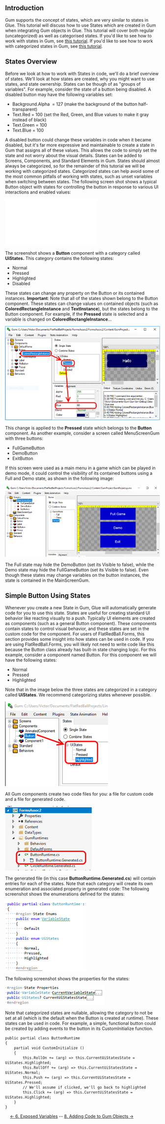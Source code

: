 ## Introduction

Gum supports the concept of states, which are very similar to states in Glue. This tutorial will discuss how to use States which are created in Gum when integrating Gum objects in Glue. This tutorial will cover both regular (uncategorized) as well as categorised states. If you'd like to see how to work with states in Gum, see [this tutorial](http://vchelaru.github.io/Gum/tutorials/Usage%20Guide%20_%20States.html). If you'd like to see how to work with categorized states in Gum, see [this tutorial](http://vchelaru.github.io/Gum/tutorials/Usage%20Guide%20_%20State%20Categories.html).

## States Overview

Before we look at how to work with States in code, we'll do a brief overview of states. We'll look at how states are created, why you might want to use states, and state ownership. States can be though of as "groups of variables". For example, consider the state of a button being disabled. A disabled button may have the following variables set:

-   Background.Alpha  = 127 (make the background of the button half-transparent)
-   Text.Red = 100 (set the Red, Green, and Blue values to make it gray instead of black)
-   Text.Green = 100
-   Text.Blue = 100

A disabled button could change these variables in code when it became disabled, but it's far more expressive and maintainable to create a state in Gum that assigns all of these values. This allows the code to simply set the state and not worry about the visual details. States can be added to Screens, Components, and Standard Elements in Gum. States should almost always be categorized, so for the remainder of this tutorial we will be working with categorized states. Categorized states can help avoid some of the most common pitfalls of working with states, such as unset variables when switching between states. The following screen shot shows a typical Button object with states for controlling the button in response to various UI interactions and enabled values:

[![](/wp-content/uploads/2019/01/img_5c46551c3c3e3-e1548113244713.png.md)](/wp-content/uploads/2019/01/img_5c46551c3c3e3-e1548113244713.png.md)

The screenshot shows a **Button** component with a category called **UiStates.** This category contains the following states:

-   Normal
-   Pressed
-   Highlighted
-   Disabled

These states can change any property on the Button or its contained instances. **Important**: Note that all of the states shown belong to the Button component. These states can change values on contained objects (such as **ColoredRectangleInstance** and **TextInstance**), but the states belong to the Button component. For example, if the **Pressed** state is selected and a variable is changed on **ColoredRectangleInstance**...

![](/media/2019-01-img_5c469f61080fc.png)

This change is applied to the **Pressed** state which belongs to the **Button** component. As another example, consider a screen called MenuScreenGum with three buttons:

-   FullGameButton
-   DemoButton
-   ExitButton

If this screen were used as a main menu in a game which can be played in demo mode, it could control the visibility of its contained buttons using a Full and Demo state, as shown in the following image:  

![](/media/2019-01-img_5c46a3a71db22.png)

The Full state may hide the DemoButton (set its Visible to false), while the Demo state may hide the FullGameButton (set its Visible to false). Even though these states may change variables on the button instances, the state is contained in the MainScreenGum.

## Simple Button Using States

Whenever you create a new State in Gum, Glue will automatically generate code for you to use this state. States are useful for creating standard UI behavior like reacting visually to a push. Typically UI elements are created as components (such as a general Button component). These components contain states to control visual behavior, and these states are set in the custom code for the component. For users of FlatRedBall.Forms, this section provides some insight into how states can be used in code. If you are using FlatRedBall.Forms, you will likely not need to write code like this because the Button class already has built-in state changing logic. For this example, consider a component named Button. For this component we will have the following states:

-   Normal
-   Pressed
-   Highlighted

Note that in the image below the three states are categorized in a category called **UiStates**. We recommend categorizing states whenever possible.

![](/media/2019-01-img_5c4221d8f2808.png)

All Gum components create two code files for you: a file for custom code and a file for generated code.

![](/media/2019-01-img_5c4223b550fb6.png)

The generated file (in this case **ButtonRuntime.Generated.cs**) will contain entries for each of the states. Note that each category will create its own enumeration and associated property in generated code: The following screenshot shows the enumerations defined for the states:

![](/media/2019-01-img_5c4223faa1673.png)

The following screenshot shows the properties for the states:

![](/media/2019-01-img_5c422446353d2.png)

Note that categorized states are nullable, allowing the category to not be set at all (which is the default when the Button is created at runtime). These states can be used in code. For example, a simple, functional button could be created by adding events to the button in its CustomInitialize function.

``` lang:c#
public partial class ButtonRuntime
{
    partial void CustomInitialize () 
    {
        this.RollOn += (arg) => this.CurrentUiStatesState = UiStates.Highlighted;
        this.RollOff += (arg) => this.CurrentUiStatesState = UiStates.Normal;
        this.Push += (arg) => this.CurrentUiStatesState = UiStates.Pressed;
        // We'll assume if clicked, we'll go back to highlighted
        this.Click += (arg) => this.CurrentUiStatesState = UiStates.Highlighted;
    }
}
```

    [\<- 6. Exposed Variables](/documentation/tools/gum/gum-tutorials/tutorials-gum-exposed-variables.md) -- [8. Adding Code to Gum Objects -\>](/documentation/tools/gum/gum-tutorials/8-adding-code-to-gum-objects.md)
